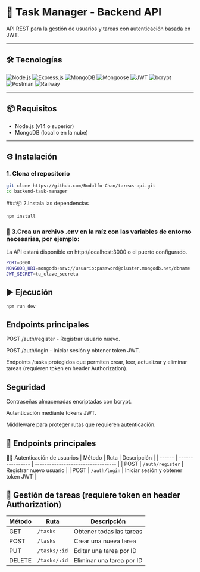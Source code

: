# 🚀 Task Manager - Backend API

API REST para la gestión de usuarios y tareas con autenticación basada en JWT.

---

## 🛠️ Tecnologías
![Node.js](https://img.shields.io/badge/Node.js-339933?style=for-the-badge&logo=nodedotjs&logoColor=white)
![Express.js](https://img.shields.io/badge/Express.js-000000?style=for-the-badge&logo=express&logoColor=white)
![MongoDB](https://img.shields.io/badge/MongoDB-47A248?style=for-the-badge&logo=mongodb&logoColor=white)
![Mongoose](https://img.shields.io/badge/Mongoose-880000?style=for-the-badge&logo=mongoose&logoColor=white)
![JWT](https://img.shields.io/badge/JWT-000000?style=for-the-badge&logo=JSON%20web%20tokens&logoColor=white)
![bcrypt](https://img.shields.io/badge/bcrypt-7B3F00?style=for-the-badge&logo=security&logoColor=white)
![Postman](https://img.shields.io/badge/Postman-FF6C37?style=for-the-badge&logo=postman&logoColor=white)
![Railway](https://img.shields.io/badge/Railway-000000?style=for-the-badge&logo=railway&logoColor=white)

---

## 📦 Requisitos

- Node.js (v14 o superior)
- MongoDB (local o en la nube)

---

## ⚙️ Instalación

### 1. Clona el repositorio

```bash
git clone https://github.com/Rodolfo-Chan/tareas-api.git
cd backend-task-manager
```
###📦 2.Instala las dependencias
```bash
npm install
```
### 🔐 3.Crea un archivo .env en la raíz con las variables de entorno necesarias, por ejemplo:
La API estará disponible en http://localhost:3000 o el puerto configurado.

```bash
PORT=3000
MONGODB_URI=mongodb+srv://usuario:password@cluster.mongodb.net/dbname
JWT_SECRET=tu_clave_secreta

```
## ▶️ Ejecución
```bash
npm run dev
```

Endpoints principales
---
POST /auth/register - Registrar usuario nuevo.

POST /auth/login - Iniciar sesión y obtener token JWT.

Endpoints /tasks protegidos que permiten crear, leer, actualizar y eliminar tareas (requieren token en header Authorization).

Seguridad
---
  Contraseñas almacenadas encriptadas con bcrypt.
  
  Autenticación mediante tokens JWT.
  
  Middleware para proteger rutas que requieren autenticación.

🔗 Endpoints principales
---
🧍‍♂️ Autenticación de usuarios
| Método | Ruta             | Descripción                        |
| ------ | ---------------- | ---------------------------------- |
| POST   | `/auth/register` | Registrar nuevo usuario            |
| POST   | `/auth/login`    | Iniciar sesión y obtener token JWT |


📝 Gestión de tareas (requiere token en header Authorization)
---
| Método | Ruta         | Descripción               |
| ------ | ------------ | ------------------------- |
| GET    | `/tasks`     | Obtener todas las tareas  |
| POST   | `/tasks`     | Crear una nueva tarea     |
| PUT    | `/tasks/:id` | Editar una tarea por ID   |
| DELETE | `/tasks/:id` | Eliminar una tarea por ID |
